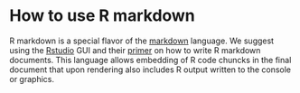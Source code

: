 How to use R markdown
===============

R markdown is a special flavor of the [markdown](http://daringfireball.net/projects/markdown/basics) language. We suggest using the [Rstudio](http://www.rstudio.com/) GUI and their [primer](http://rmarkdown.rstudio.com/) on how to write R markdown documents. This language allows embedding of R code chuncks in the final document that upon rendering also includes R output written to the console or graphics. 
